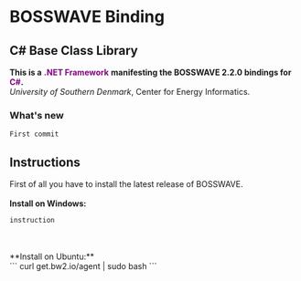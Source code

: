 # BOSSWAVE Binding
## C# Base Class Library
**This is a** <span style="color:purple">**.NET Framework**</span> **manifesting the BOSSWAVE 2.2.0 bindings for** <span style="color:purple">**C#**</span>**.**
<br>
*University of Southern Denmark*, Center for Energy Informatics.

### What's new
```
First commit
```

## Instructions
First of all you have to install the latest release of BOSSWAVE.
<br><br>
**Install on Windows:**
<br>
```
instruction
```
<br>
<br>
**Install on Ubuntu:**
<br>
```
curl get.bw2.io/agent | sudo bash
```